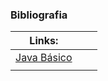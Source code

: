 ### Bibliografia



|Links: | |  |
| -------- | ----- | ----------- |
|[Java Básico](https://glysns.gitbook.io/java-basico)    
|        |      
